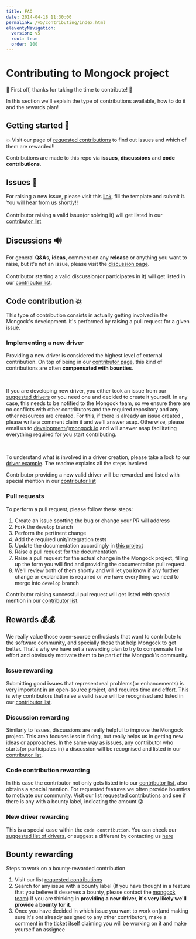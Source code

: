 ```yaml
---
title: FAQ
date: 2014-04-18 11:30:00 
permalink: /v5/contributing/index.html
eleventyNavigation:
  version: v5
  root: true
  order: 100
---
```


# Contributing to Mongock project

🎉  First off, thanks for taking the time to contribute! 🎉 

In this section we'll explain the type of contributions available, how to do it and the rewards plan!


## Getting started 🚀

<p class="successAlt">💥  Visit our page of <a href="https://github.com/mongock/mongock/labels/contribution-requested">requested contributions</a> to find out issues and which of them are rewarded!!</p>

Contributions are made to this repo via **issues**, **discussions** and **code contributions**.

## Issues 🐛
For raising a new issue, please visit this [link](https://github.com/mongock/mongock/issues/new?assignees=&labels=&template=bug_report.md&title=), fill the template and submit it. You will hear from us shortly!!
<br /><br />
Contributor raising a valid issue(or solving it) will get listed in our [contributor list](https://github.com/mongock/mongock/graphs/contributors)

## Discussions  🔊
For general **Q&A**s, **ideas**, comment on any **release** or anything you want to raise, but it's not an issue, please visit the [discussion page](https://github.com/mongock/mongock/discussions).
<br /><br />
Contributor starting a valid discussion(or participates in it) will get listed in our [contributor list](https://github.com/mongock/mongock/graphs/contributors).


## Code contribution 💥

This type of contribution consists in actually getting involved in the Mongock's development. It's performed by raising a pull request for a given issue.


### Implementing a new driver

Providing a new driver is considered the highest level of external contribution. On top of being in our [contributor page](https://github.com/mongock/mongock/graphs/contributors), this kind of contributions are often **compensated with bounties**.

<br />

If you are developing new driver, you either took an issue from our [suggested drivers](https://github.com/mongock/mongock/labels/driver-requested) or you need one and decided to create it yourself. In any case, this needs to be notified to the Mongock team, so we ensure there are no conflicts with other contributors and the required repository and any other resources are created. For this, if there is already an issue created , please write a comment claim it and we'll answer asap. Otherwise, please email us to [development@mongock.io](mailto:development@mongock.io) and will answer asap facilitating everything required for you start contributing.

<br />

To understand what is involved in a driver creation, please take a look to our [driver example](https://github.com/mongock/mongock-driver-simpsonsdb). The readme explains all the steps involved
<div class="note">
Contributor providing a new valid driver will be rewarded and listed with special mention in our <a href="https://github.com/mongock/mongock/graphs/contributors">contributor list</a>
</div>

### Pull requests 

To perform a pull request, please follow these steps:
1. Create an issue spotting the bug or change your PR will address
2. Fork the `develop` branch
3. Perform the pertinent change
4. Add the required unit/integration tests
5. Update the documentation accordingly in [this project](https://github.com/mongock/mongock-docs)
6. Raise a pull request for the documentation   
7. Raise a pull request for the actual change in the Mongock project, filling up the form you will find and providing the documentation pull request.
8. We'll review both of them shortly and will let you know if any further change or explanation is required or we have everything we need to merge into `develop` branch

Contributor raising successful pul request will get listed with special mention in our [contributor list](https://github.com/mongock/mongock/graphs/contributors).

## Rewards 💰💰

We really value those open-source enthusiasts that want to contribute to the software community, and specially those that help Mongock to get better. That's why we have set
a rewarding plan to try to compensate the effort and obviously motivate them to be part of the Mongock's community.

### Issue rewarding
 Submitting good issues  that represent real problems(or enhancements) is very important in an open-source project, and requires time and effort. This is why contributors that raise a valid issue will be recognised and listed in our [contributor list](https://github.com/mongock/mongock/graphs/contributors).

### Discussion rewarding
 Similarly to issues, discussions are really helpful to improve the Mongock project. This area focuses less in fixing, but really helps us in getting new ideas or approaches. In the same way as issues, any contributor who starts(or participates in) a discussion will be recognised and listed in our [contributor list](https://github.com/mongock/mongock/graphs/contributors).

### Code contribution rewarding
 In this case the contributor not only gets listed into our [contributor list](https://github.com/mongock/mongock/graphs/contributors), also obtains a special mention. For requested features we often provide bounties to motivate our community. Visit our list [requested contributions](https://github.com/mongock/mongock/labels/contribution-requested) and see if there is any with a bounty label, indicating the amount 😜

### New driver rewarding 
This is a special case within the `code contribution`. You can check our [suggested list of drivers](https://github.com/mongock/mongock/labels/driver-requested), or suggest a different by contacting us [here](mailto:development@mongock.io)

## Bounty rewarding

Steps to work on a bounty-rewarded contribution

1. Visit our list [requested contributions](https://github.com/mongock/mongock/labels/contribution-requested)
2. Search for any issue with a bounty label (If you have thought in a feature that you believe it deserves a bounty, please contact the [mongock team](mailto:development@mongock.io)) If you are thinking in **providing a new driver, it's very likely we'll provide a bounty for it.**
3. Once you have decided in which issue you want to work on(and making sure it's ont already assigned to any other contributor), make a comment in the ticket itself claiming you will be working on it and make yourself an assignee


